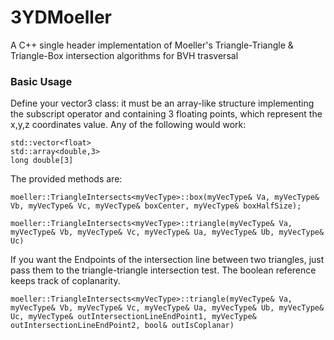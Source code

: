 # 3YDMoeller #
A C++ single header implementation of Moeller's Triangle-Triangle & Triangle-Box intersection algorithms for BVH trasversal
### Basic Usage ###
Define your vector3 class: it must be an array-like structure implementing the subscript operator and containing 3 floating points, which represent the x,y,z coordinates value. Any of the following would work:
```
std::vector<float>
std::array<double,3> 
long double[3]
```

The provided methods are:

```moeller::TriangleIntersects<myVecType>::box(myVecType& Va, myVecType& Vb, myVecType& Vc, myVecType& boxCenter, myVecType& boxHalfSize);```

```moeller::TriangleIntersects<myVecType>::triangle(myVecType& Va, myVecType& Vb, myVecType& Vc, myVecType& Ua, myVecType& Ub, myVecType& Uc)```

If you want the Endpoints of the intersection line between two triangles, just pass them to the triangle-triangle intersection test. The boolean reference keeps track of coplanarity.

```moeller::TriangleIntersects<myVecType>::triangle(myVecType& Va, myVecType& Vb, myVecType& Vc, myVecType& Ua, myVecType& Ub, myVecType& Uc, myVecType& outIntersectionLineEndPoint1, myVecType& outIntersectionLineEndPoint2, bool& outIsCoplanar)```
